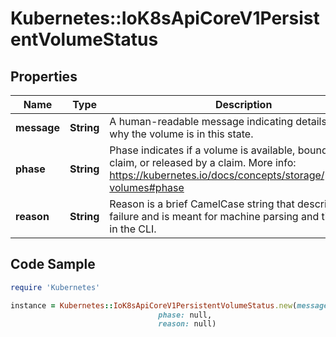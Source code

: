# Kubernetes::IoK8sApiCoreV1PersistentVolumeStatus

## Properties

Name | Type | Description | Notes
------------ | ------------- | ------------- | -------------
**message** | **String** | A human-readable message indicating details about why the volume is in this state. | [optional] 
**phase** | **String** | Phase indicates if a volume is available, bound to a claim, or released by a claim. More info: https://kubernetes.io/docs/concepts/storage/persistent-volumes#phase | [optional] 
**reason** | **String** | Reason is a brief CamelCase string that describes any failure and is meant for machine parsing and tidy display in the CLI. | [optional] 

## Code Sample

```ruby
require 'Kubernetes'

instance = Kubernetes::IoK8sApiCoreV1PersistentVolumeStatus.new(message: null,
                                 phase: null,
                                 reason: null)
```


